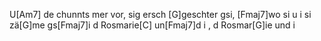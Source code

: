 U[Am7] de chunnts mer vor, sig ersch [G]geschter gsi,
[Fmaj7]wo si u i si zä[G]me gs[Fmaj7]i d Rosmarie[C] un[Fmaj7]d i , d Rosmar[G]ie und i